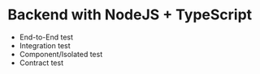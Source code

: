 # Backend with NodeJS + TypeScript
* End-to-End test
* Integration test
* Component/Isolated test
* Contract test
